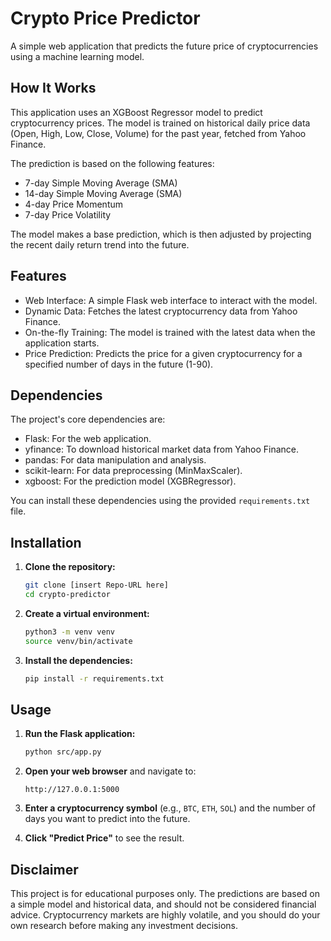 # Crypto Price Predictor

A simple web application that predicts the future price of cryptocurrencies using
a machine learning model.

## How It Works

This application uses an XGBoost Regressor model to predict cryptocurrency
prices. The model is trained on historical daily price data (Open, High, Low,
Close, Volume) for the past year, fetched from Yahoo Finance.

The prediction is based on the following features:

- 7-day Simple Moving Average (SMA)
- 14-day Simple Moving Average (SMA)
- 4-day Price Momentum
- 7-day Price Volatility

The model makes a base prediction, which is then adjusted by projecting the
recent daily return trend into the future.

## Features

- Web Interface: A simple Flask web interface to interact with the model.
- Dynamic Data: Fetches the latest cryptocurrency data from Yahoo Finance.
- On-the-fly Training: The model is trained with the latest data when the
  application starts.
- Price Prediction: Predicts the price for a given cryptocurrency for a
  specified number of days in the future (1-90).

## Dependencies

The project's core dependencies are:

- Flask: For the web application.
- yfinance: To download historical market data from Yahoo Finance.
- pandas: For data manipulation and analysis.
- scikit-learn: For data preprocessing (MinMaxScaler).
- xgboost: For the prediction model (XGBRegressor).

You can install these dependencies using the provided `requirements.txt` file.

## Installation

1. **Clone the repository:**

   ```bash
   git clone [insert Repo-URL here]
   cd crypto-predictor
   ```

2. **Create a virtual environment:**

   ```bash
   python3 -m venv venv
   source venv/bin/activate
   ```

3. **Install the dependencies:**

   ```bash
   pip install -r requirements.txt
   ```

## Usage

1. **Run the Flask application:**

   ```bash
   python src/app.py
   ```

2. **Open your web browser** and navigate to:

   ```text
   http://127.0.0.1:5000
   ```

3. **Enter a cryptocurrency symbol** (e.g., `BTC`, `ETH`, `SOL`) and the number
   of days you want to predict into the future.

4. **Click "Predict Price"** to see the result.

## Disclaimer

This project is for educational purposes only. The predictions are based on a
simple model and historical data, and should not be considered financial advice.
Cryptocurrency markets are highly volatile, and you should do your own research
before making any investment decisions.